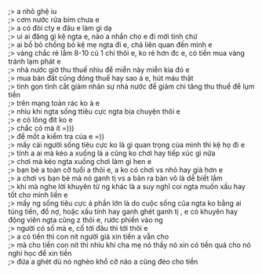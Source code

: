 ;> a nhô ghệ iu<br>
;> cơm nước rửa bím chưa e<br>
;> a có đòi cty e đâu e làm gì dạ<br>
;> ui ai đăng gì kệ ngta e, nào a nhắn cho e đi mới tính chứ<br>
;> ai bồ bỏ chồng bỏ kệ mẹ ngta đi e, chả liên quan đến mình e<br>
;> vàng chắc rẻ lắm 8-10 củ 1 chỉ thôi e, ko rẻ hơn đc e, có tiền mua vàng tránh lạm phát e<br>
;> nhà nước giờ thu thuế nhìu để miễn này miễn kia đó e<br>
;> mua bán đất cũng đóng thuế hay sao á e, hút máu thật<br>
;> tinh gọn tỉnh cắt giảm nhân sự nhà nước để giảm chi tăng thu thuế để lụm tiền<br>
;> trên mạng toàn rác ko à e<br>
;> nhìu khi ngta sống ttiêu cực ngta bịa chuyện thôi e<br>
;> e có lông đít ko e<br>
;> chắc có mà ít =)))<br>
;> để mốt a kiểm tra của e =))<br>
;> mấy cái người sống tiêu cực ko là gì quan trọng của mình thì kệ họ đi e<br>
;> tính a ai mà kéo a xuống là a cũng ko chơi hay tiếp xúc gì nữa<br>
;> chơi mà kéo ngta xuống chơi làm gì hen e<br>
;> bạn bè a toàn cỡ tuổi a thôi e, a ko có chơi vs nhỏ hay già hơn e<br>
;> a chơi vs bạn bè mà nó ganh tị vs a bàn ra bàn vô là dễ biết lắm<br>
;> khi mà nghe lời khuyên từ ng khác là a suy nghĩ coi ngta muốn xấu hay tốt cho mình liền e<br>
;> mấy ng sống tiêu cực á phần lớn là do cuộc sống cũa ngta ko bằng ai túng tiền, đổ nợ, hoặc xấu tính hay ganh ghét ganh tị , e có khuyên hay động viên ngta cũng z thôi e, rước phiền vào ng<br>
;> người có số mà e, cố tới đâu thì tới thôi e<br>
;> a có tiền thì con nít người già xin tiền a vẫn cho<br>
;> mà cho tiền con nít thì nhìu khi cha mẹ nó thấy nó xin có tiền quá cho nó nghỉ học để xin tiền<br>
;> đứa a ghét dù nó nghèo khổ cỡ nào a cũng đéo cho tiền
